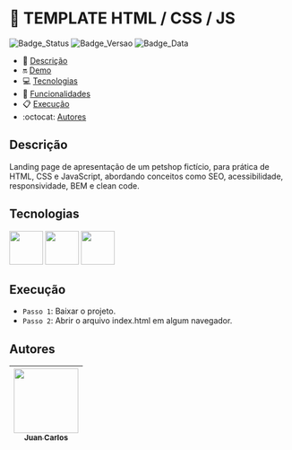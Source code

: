 # 📌 TEMPLATE HTML / CSS / JS

![Badge_Status](https://img.shields.io/badge/STATUS-ANDAMENTO-yellow)
![Badge_Versao](https://img.shields.io/badge/VERS%C3%83O-1.0-black)
![Badge_Data](https://img.shields.io/badge/DATA-SETEMBRO%2C2023-blue)

- 📑 [Descrição](#descrição)
- 🔛 [Demo](#demo)
- 💻 [Tecnologias](#tecnologias)
- 🔨 [Funcionalidades](#funcionalidades)
- 📋 [Execução](#execução)
- :octocat: [Autores](#autores)

## Descrição

<p>Landing page de apresentação de um petshop fictício, para prática de HTML, CSS e JavaScript, abordando conceitos como SEO, acessibilidade, responsividade, BEM e clean code.</p>

## Tecnologias

<img src="https://cdn.jsdelivr.net/gh/devicons/devicon/icons/html5/html5-original-wordmark.svg" width="60px" height="60px" /> <img src="https://cdn.jsdelivr.net/gh/devicons/devicon/icons/css3/css3-original-wordmark.svg" width="60px" height="60px"/> <img src="https://cdn.jsdelivr.net/gh/devicons/devicon/icons/javascript/javascript-original-wordmark.svg" width="60px" height="60px"/>

## Execução

- `Passo 1`: Baixar o projeto.
- `Passo 2`: Abrir o arquivo index.html em algum navegador.


## Autores

| [<img src="https://avatars.githubusercontent.com/u/97527277" width=115><br><sub>Juan Carlos</sub>](https://github.com/juan-soaraes) |
| :---------------------------------------------------------------------------------------------------------------------------------: |
